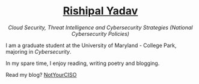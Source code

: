 <div align="center"><h1><a href="https://rishipalyadav.github.io">Rishipal Yadav</a></h1></div>
<div align="center"><p><i>Cloud Security, Threat Intelligence and Cybersecurity Strategies (National Cybersecurity Policies)</i></h1></div>

 
I am a graduate student at the University of Maryland - College Park, majoring in _Cybersecurity_.  

In my spare time, I enjoy reading, writing poetry and blogging. 

Read my blog? [NotYourCISO](https://notyourciso.medium.com)



<!-- ### Hi there 👋 -->

<!--
**rishipalyadav/rishipalyadav** is a ✨ _special_ ✨ repository because its `README.md` (this file) appears on your GitHub profile.

Here are some ideas to get you started:

- 🔭 I’m currently working on ...
- 🌱 I’m currently learning ...
- 👯 I’m looking to collaborate on ...
- 🤔 I’m looking for help with ...
- 💬 Ask me about ...
- 📫 How to reach me: ...
- 😄 Pronouns: ...
- ⚡ Fun fact: ...
-->         

<!-- # rishipal yadav

*cybersecurity | poetry | and pretty much everything else | he is a drop full of oceans ;)*

M.Eng. Cybersecurity grad@[**UMD**](https://umd.edu)

graduated from [**SVNIT, Surat**](http://svnit.ac.in/) majoring in **Computer Engineering** in 2019.

worked on **Preserving Location Privacy** for my senior year project. [**read the paper**](https://link.springer.com/chapter/10.1007/978-981-15-4542-9_1).

worked on **Measuring the Integrated Cyber Attack Surface Across US County Government Networks** during Fall 2022 and Spring 2023 at UMD's School of Public Policy. [**read the paper**](https://osf.io/hf3sn/).

GIAC Security Essentials Certified (GSEC)- [**credentials**](https://www.youracclaim.com/badges/00fffe98-b32e-478d-a3fe-11b99a5c2f6d/linked_in_profile)!

Associate of (ISC)2 (provisionally passed CISSP) - [**credentials**](https://www.youracclaim.com/badges/f235814a-7dc4-4e5a-a23e-8c14c2f789fc?source=linked_in_profile)!

Google Cloud Platform - Associate Cloud Engineer (GCP-ACE) - [**credentials**](https://www.credential.net/08449ecc-5c48-4fd9-9af7-1d5ae4062509)!

Read my cybersecurity journey here on (ISC)2 blog- [**JOURNEY INTO CYBERSECURITY – CONVERSATIONS WITH CYBER NEWCOMERS**](https://blog.isc2.org/isc2_blog/2022/05/conversations-with-cyber-newcomers-part-1.html)

want to talk more, drop a hi at - [**mail me**](mailto:yadav.rishipal001@gmail.com)

not digital, need on paper? - [**single page resume**](https://terpconnect.umd.edu/~ryadav/public/Rishipal_Resume.pdf), [**curriculum vitae**](https://terpconnect.umd.edu/~ryadav/public/Rishipal_CV.pdf) -->
